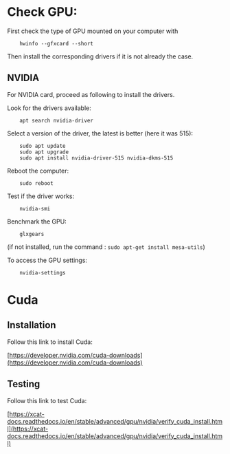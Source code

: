 # Check GPU:

First check the type of GPU mounted on your computer with
```
	hwinfo --gfxcard --short
```

Then install the corresponding drivers if it is not already the case. 

## NVIDIA

For NVIDIA card, proceed as following to install the drivers.

Look for the drivers available:
```
	apt search nvidia-driver
```

Select a version of the driver, the latest is better (here it was 515):
```
	sudo apt update
	sudo apt upgrade
	sudo apt install nvidia-driver-515 nvidia-dkms-515
```

Reboot the computer:
```
	sudo reboot
```

Test if the driver works:
```
	nvidia-smi
```

Benchmark the GPU:
```
	glxgears
```
(if not installed, run the command : `sudo apt-get install mesa-utils`)

To access the GPU settings:
```
	nvidia-settings
```

# Cuda

## Installation

Follow this link to install Cuda:

[https://developer.nvidia.com/cuda-downloads](https://developer.nvidia.com/cuda-downloads)

## Testing

Follow this link to test Cuda:

[https://xcat-docs.readthedocs.io/en/stable/advanced/gpu/nvidia/verify_cuda_install.html](https://xcat-docs.readthedocs.io/en/stable/advanced/gpu/nvidia/verify_cuda_install.html)
